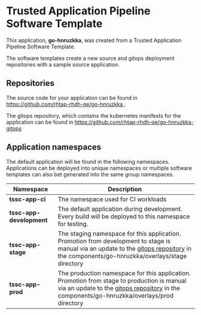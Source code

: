 # Trusted Application Pipeline Software Template

This application, **go-hnruzkka**, was created from a Trusted Application Pipeline Software Template.

The software templates create a new source and gitops deployment repositories with a sample source application. 

## Repositories

The source code for your application can be found in [https://github.com/rhtap-rhdh-qe/go-hnruzkka ](https://github.com/rhtap-rhdh-qe/go-hnruzkka ).
 
The gitops repository, which contains the kubernetes manifests for the application can be found in 
[https://github.com/rhtap-rhdh-qe/go-hnruzkka-gitops ](https://github.com/rhtap-rhdh-qe/go-hnruzkka-gitops ) 

## Application namespaces 

The default application will be found in the following namespaces. Applications can be deployed into unique namespaces or multiple software templates can also bet generated into the same group namespaces.  

|  Namespace   |  Description   |  
| -------- | -------- |
| **tssc-app-ci** | The namespace used for CI workloads |
| **tssc-app-development** | The default application during development. Every build will be deployed to this namespace for testing. |
| **tssc-app-stage** | The staging namespace for this application. Promotion from development to stage is manual via an update to the [gitops repository](https://github.com/rhtap-rhdh-qe/go-hnruzkka-gitops ) in the components/go-hnruzkka/overlays/stage directory |
| **tssc-app-prod** | The production namespace for this application. Promotion from stage to production is manual via an update to the [gitops repository](https://github.com/rhtap-rhdh-qe/go-hnruzkka-gitops ) in the components/go-hnruzkka/overlays/prod directory |